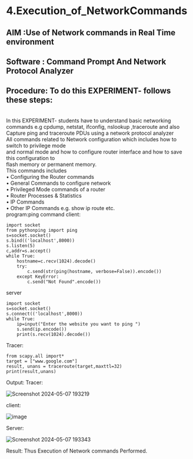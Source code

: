 # 4.Execution_of_NetworkCommands
## AIM :Use of Network commands in Real Time environment
## Software : Command Prompt And Network Protocol Analyzer
## Procedure: To do this EXPERIMENT- follows these steps:
<BR>
In this EXPERIMENT- students have to understand basic networking commands e.g cpdump, netstat, ifconfig, nslookup ,traceroute and also Capture ping and traceroute PDUs using a network protocol analyzer 
<BR>
All commands related to Network configuration which includes how to switch to privilege mode
<BR>
and normal mode and how to configure router interface and how to save this configuration to
<BR>
flash memory or permanent memory.
<BR>
This commands includes
<BR>
• Configuring the Router commands
<BR>
• General Commands to configure network
<BR>
• Privileged Mode commands of a router 
<BR>
• Router Processes & Statistics
<BR>
• IP Commands
<BR>
• Other IP Commands e.g. show ip route etc.
<BR>
program:ping command
client:


~~~
import socket 
from pythonping import ping 
s=socket.socket() 
s.bind(('localhost',8000)) 
s.listen(5) 
c,addr=s.accept() 
while True: 
    hostname=c.recv(1024).decode() 
    try: 
        c.send(str(ping(hostname, verbose=False)).encode()) 
    except KeyError: 
        c.send("Not Found".encode()) 
~~~


server


~~~
import socket 
s=socket.socket() 
s.connect(('localhost',8000)) 
while True: 
    ip=input("Enter the website you want to ping ") 
    s.send(ip.encode()) 
    print(s.recv(1024).decode()) 
~~~


Tracer:


~~~
from scapy.all import* 
target = ["www.google.com"] 
result, unans = traceroute(target,maxttl=32) 
print(result,unans) 
~~~

Output:
Tracer:

![Screenshot 2024-05-07 193219](https://github.com/vijayashreeb14/4.Execution_of_NetworkCommends/assets/161238151/e495f43d-bf7f-4d08-8536-179dbb5de9a3)

client:

![image](https://github.com/vijayashreeb14/4.Execution_of_NetworkCommends/assets/161238151/7952a040-9c65-45a9-94e0-b3a76ef5bf16)

Server:

![Screenshot 2024-05-07 193343](https://github.com/vijayashreeb14/4.Execution_of_NetworkCommends/assets/161238151/a4b3ff6a-6a9a-44a0-9940-7a2f0e310641)

Result:
Thus Execution of Network commands Performed.
